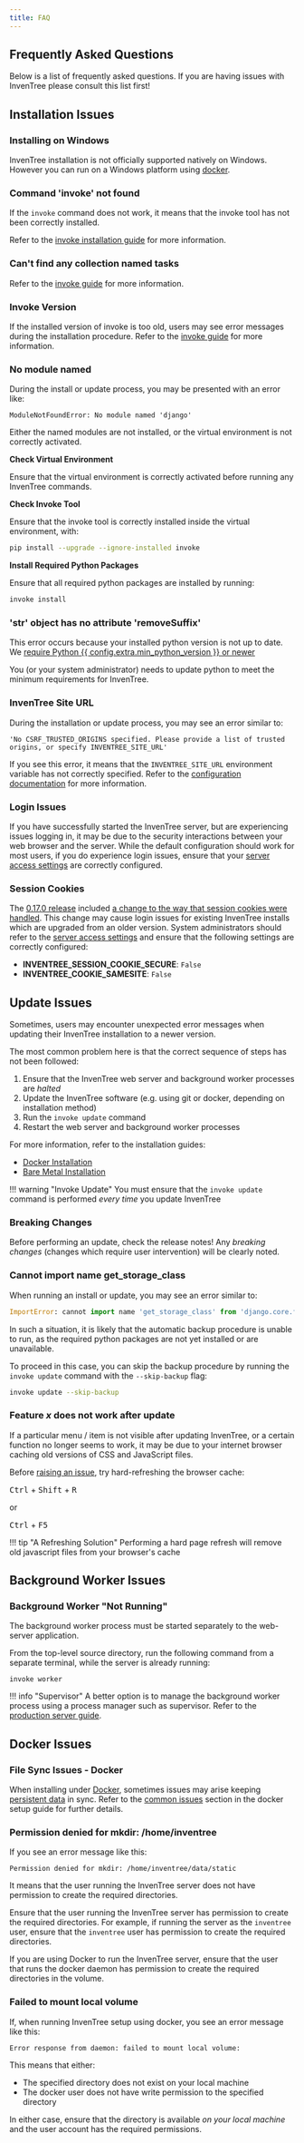 ```yaml
---
title: FAQ
---
```


## Frequently Asked Questions

Below is a list of frequently asked questions. If you are having issues with InvenTree please consult this list first!

## Installation Issues

### Installing on Windows

InvenTree installation is not officially supported natively on Windows. However you can run on a Windows platform using [docker](./start/docker.md).

### Command 'invoke' not found

If the `invoke` command does not work, it means that the invoke tool has not been correctly installed.

Refer to the [invoke installation guide](./start/invoke.md#installation) for more information.

### Can't find any collection named tasks

Refer to the [invoke guide](./start/invoke.md#cant-find-any-collection-named-tasks) for more information.

### Invoke Version

If the installed version of invoke is too old, users may see error messages during the installation procedure. Refer to the [invoke guide](./start/invoke.md#minimum-version) for more information.

### No module named <xxx>

During the install or update process, you may be presented with an error like:

```
ModuleNotFoundError: No module named 'django'
```

Either the named modules are not installed, or the virtual environment is not correctly activated.

**Check Virtual Environment**

Ensure that the virtual environment is correctly activated before running any InvenTree commands.

**Check Invoke Tool**

Ensure that the invoke tool is correctly installed inside the virtual environment, with:

```bash
pip install --upgrade --ignore-installed invoke
```

**Install Required Python Packages**

Ensure that all required python packages are installed by running:

```bash
invoke install
```

### 'str' object has no attribute 'removeSuffix'

This error occurs because your installed python version is not up to date. We [require Python {{ config.extra.min_python_version }} or newer](./start/intro.md#python-requirements)

You (or your system administrator) needs to update python to meet the minimum requirements for InvenTree.

### InvenTree Site URL

During the installation or update process, you may see an error similar to:

```
'No CSRF_TRUSTED_ORIGINS specified. Please provide a list of trusted origins, or specify INVENTREE_SITE_URL'
```

If you see this error, it means that the `INVENTREE_SITE_URL` environment variable has not correctly specified. Refer to the [configuration documentation](./start/config.md#site-url) for more information.

### Login Issues

If you have successfully started the InvenTree server, but are experiencing issues logging in, it may be due to the security interactions between your web browser and the server. While the default configuration should work for most users, if you do experience login issues, ensure that your [server access settings](./start/config.md#server-access) are correctly configured.

### Session Cookies

The [0.17.0 release](https://github.com/inventree/InvenTree/releases/tag/0.17.0) included [a change to the way that session cookies were handled](https://github.com/inventree/InvenTree/pull/8269). This change may cause login issues for existing InvenTree installs which are upgraded from an older version. System administrators should refer to the [server access settings](./start/config.md#server-access) and ensure that the following settings are correctly configured:

- **INVENTREE_SESSION_COOKIE_SECURE**: `False`
- **INVENTREE_COOKIE_SAMESITE**: `False`

## Update Issues

Sometimes, users may encounter unexpected error messages when updating their InvenTree installation to a newer version.

The most common problem here is that the correct sequence of steps has not been followed:

1. Ensure that the InvenTree web server and background worker processes are *halted*
1. Update the InvenTree software (e.g. using git or docker, depending on installation method)
1. Run the `invoke update` command
1. Restart the web server and background worker processes

For more information, refer to the installation guides:

- [Docker Installation](./start/docker_install.md#updating-inventree)
- [Bare Metal Installation](./start/install.md#updating-inventree)

!!! warning "Invoke Update"
    You must ensure that the `invoke update` command is performed *every time* you update InvenTree

### Breaking Changes

Before performing an update, check the release notes! Any *breaking changes* (changes which require user intervention) will be clearly noted.

### Cannot import name get_storage_class

When running an install or update, you may see an error similar to:

```python
ImportError: cannot import name 'get_storage_class' from 'django.core.files.storage'
```

In such a situation, it is likely that the automatic backup procedure is unable to run, as the required python packages are not yet installed or are unavailable.

To proceed in this case, you can skip the backup procedure by running the `invoke update` command with the `--skip-backup` flag:

```bash
invoke update --skip-backup
```

### Feature *x* does not work after update

If a particular menu / item is not visible after updating InvenTree, or a certain function no longer seems to work, it may be due to your internet browser caching old versions of CSS and JavaScript files.

Before [raising an issue](https://github.com/inventree/inventree/issues), try hard-refreshing the browser cache:

<kbd>Ctrl</kbd> + <kbd>Shift</kbd> + <kbd>R</kbd>

or

<kbd>Ctrl</kbd> + <kbd>F5</kbd>

!!! tip "A Refreshing Solution"
    Performing a hard page refresh will remove old javascript files from your browser's cache

## Background Worker Issues

### Background Worker "Not Running"

The background worker process must be started separately to the web-server application.

From the top-level source directory, run the following command from a separate terminal, while the server is already running:

```
invoke worker
```

!!! info "Supervisor"
    A better option is to manage the background worker process using a process manager such as supervisor. Refer to the [production server guide](./start/bare_prod.md).

## Docker Issues

### File Sync Issues - Docker

When installing under [Docker](./start/docker.md), sometimes issues may arise keeping [persistent data](./start/docker.md#persistent-data) in sync. Refer to the [common issues](./start/docker.md#common-issues) section in the docker setup guide for further details.

### Permission denied for mkdir: /home/inventree

If you see an error message like this:

```
Permission denied for mkdir: /home/inventree/data/static
```

It means that the user running the InvenTree server does not have permission to create the required directories.

Ensure that the user running the InvenTree server has permission to create the required directories. For example, if running the server as the `inventree` user, ensure that the `inventree` user has permission to create the required directories.

If you are using Docker to run the InvenTree server, ensure that the user that runs the docker daemon has permission to create the required directories in the volume.

### Failed to mount local volume

If, when running InvenTree setup using docker, you see an error message like this:

```
Error response from daemon: failed to mount local volume:
```

This means that either:

- The specified directory does not exist on your local machine
- The docker user does not have write permission to the specified directory

In either case, ensure that the directory is available *on your local machine* and the user account has the required permissions.
